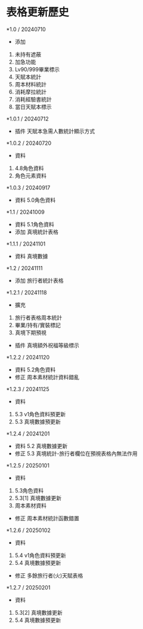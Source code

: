 # 表格更新歷史
*1.0	/ 20240710		
-	添加
  1. 未持有遮蔽
  2. 加急功能
  3. Lv90/999畢業標示
  4. 天賦本統計
  5. 周本材料統計
  6. 消耗摩拉統計
  7. 消耗經驗書統計
  8. 當日天賦本標示	
			
*1.0.1	/ 20240712		
-	插件	天賦本急需人數統計顯示方式	
			
*1.0.2	/ 20240720		
-	資料
  1. 4.8角色資料
  2. 角色元素資料

*1.0.3	/ 20240917		
-	資料	5.0角色資料

*1.1	/ 20241009		
-	資料	5.1角色資料	
-	添加	真境統計表格

*1.1.1	/ 20241101		
-	資料	真境數據

*1.2	/ 20241111		
-	添加	旅行者統計表格

*1.2.1	/ 20241118		
-	擴充
  1. 旅行者表格周本統計
  2. 畢業/持有/實裝標記
  3. 真境下期預視	
-	插件	真境額外祝福等級標示

*1.2.2	/ 20241120		
-	資料	5.2角色資料	
-	修正	周本素材統計資料錯亂

*1.2.3	/ 20241125
-	資料
  1. 5.3 v1角色資料預更新
  2. 5.3 真境數據預更新

*1.2.4  / 20241201

- 	資料	5.2 真境數據更新
- 	修正	5.3 真境統計-旅行者欄位在預視表格內無法作用

*1.2.5  / 20250101
-	資料
  1. 5.3角色資料
  2. 5.3[1] 真境數據更新
  3. 周本素材資料
-	修正	周本素材統計函數錯置

*1.2.6  / 20250102
-	資料
  1. 5.4 v1角色資料預更新
  2. 5.4 真境數據預更新
-	修正	多餘旅行者(火)天賦表格

*1.2.7  / 20250201
-	資料
  1. 5.3[2] 真境數據更新
  2. 5.4 真境數據預更新
